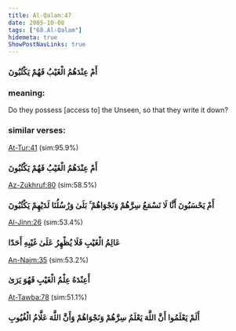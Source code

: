 ```yaml
---
title: Al-Qalam:47
date: 2005-10-08
tags: ["68.Al-Qalam"]
hidemeta: true 
ShowPostNavLinks: true 
---
```

### أَمْ عِنْدَهُمُ الْغَيْبُ فَهُمْ يَكْتُبُونَ
### meaning: 
Do they possess [access to] the Unseen, so that they write it down?
### similar verses: 

[At-Tur:41](/52/41) (sim:95.9%)

### أَمْ عِنْدَهُمُ الْغَيْبُ فَهُمْ يَكْتُبُونَ

[Az-Zukhruf:80](/43/80) (sim:58.5%)

### أَمْ يَحْسَبُونَ أَنَّا لَا نَسْمَعُ سِرَّهُمْ وَنَجْوَاهُمْ ۚ بَلَىٰ وَرُسُلُنَا لَدَيْهِمْ يَكْتُبُونَ

[Al-Jinn:26](/72/26) (sim:53.4%)

### عَالِمُ الْغَيْبِ فَلَا يُظْهِرُ عَلَىٰ غَيْبِهِ أَحَدًا

[An-Najm:35](/53/35) (sim:53.2%)

### أَعِنْدَهُ عِلْمُ الْغَيْبِ فَهُوَ يَرَىٰ

[At-Tawba:78](/9/78) (sim:51.1%)

### أَلَمْ يَعْلَمُوا أَنَّ اللَّهَ يَعْلَمُ سِرَّهُمْ وَنَجْوَاهُمْ وَأَنَّ اللَّهَ عَلَّامُ الْغُيُوبِ
